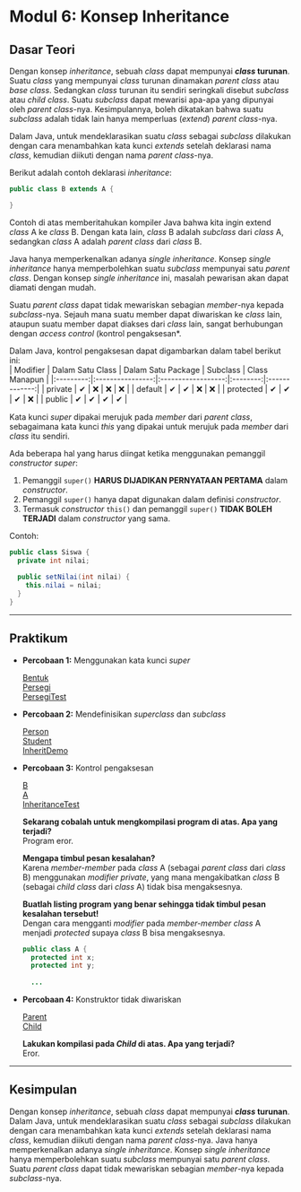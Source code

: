 # Modul 6: Konsep Inheritance

## Dasar Teori

Dengan konsep *inheritance*, sebuah *class* dapat mempunyai ***class* turunan**. Suatu *class* yang mempunyai *class* turunan dinamakan *parent class* atau *base class*. Sedangkan *class* turunan itu sendiri seringkali disebut *subclass* atau *child class*. Suatu *subclass* dapat mewarisi apa-apa yang dipunyai oleh *parent class*-nya. Kesimpulannya, boleh dikatakan bahwa suatu *subclass* adalah tidak lain hanya memperluas (*extend*) *parent class*-nya.

Dalam Java, untuk mendeklarasikan suatu *class* sebagai *subclass* dilakukan dengan cara menambahkan kata kunci *extends* setelah deklarasi nama *class*, kemudian diikuti dengan nama *parent class*-nya.

Berikut adalah contoh deklarasi *inheritance*:  
```java
public class B extends A {

}
```

Contoh di atas memberitahukan kompiler Java bahwa kita ingin extend *class* A ke *class* B. Dengan kata lain, *class* B adalah *subclass* dari *class* A, sedangkan *class* A adalah *parent class* dari *class* B.

Java hanya memperkenalkan adanya *single inheritance*. Konsep *single inheritance* hanya memperbolehkan suatu *subclass* mempunyai satu *parent class*. Dengan konsep *single inheritance* ini, masalah pewarisan akan dapat diamati dengan mudah.

Suatu *parent class* dapat tidak mewariskan sebagian *member*-nya kepada *subclass*-nya. Sejauh mana suatu member dapat diwariskan ke *class* lain, ataupun suatu member dapat diakses dari *class* lain, sangat berhubungan dengan *access control* (kontrol pengaksesan*.

Dalam Java, kontrol pengaksesan dapat digambarkan dalam tabel berikut ini:  
|  Modifier | Dalam Satu Class | Dalam Satu Package | Subclass | Class Manapun |
|:---------:|:----------------:|:------------------:|:--------:|:-------------:|
|  private  |         ✔        |          ❌         |     ❌    |       ❌       |
|  default  |         ✔        |          ✔         |     ❌    |       ❌       |
| protected |         ✔        |          ✔         |     ✔    |       ❌       |
|   public  |         ✔        |          ✔         |     ✔    |       ✔       |

Kata kunci *super* dipakai merujuk pada *member* dari *parent class*, sebagaimana kata kunci *this* yang dipakai untuk merujuk pada *member* dari *class* itu sendiri.

Ada beberapa hal yang harus diingat ketika menggunakan pemanggil *constructor super*:  
1. Pemanggil `super()` **HARUS DIJADIKAN PERNYATAAN PERTAMA** dalam *constructor*.
2. Pemanggil `super()` hanya dapat digunakan dalam definisi *constructor*.
3. Termasuk *constructor* `this()` dan pemanggil `super()` **TIDAK BOLEH TERJADI** dalam *constructor* yang sama.

Contoh:  
```java
public class Siswa {
  private int nilai;
  
  public setNilai(int nilai) {
    this.nilai = nilai;
  }
}
```

---

## Praktikum

- **Percobaan 1:** Menggunakan kata kunci *super*
  
  [Bentuk](https://github.com/ahmadmcer/20104009_Ahmad-Nawawi_S1SEA_Pemrograman2/blob/modul6/src/com/nawawi/pbo/modul6/latihan/Bentuk.java)  
  [Persegi](https://github.com/ahmadmcer/20104009_Ahmad-Nawawi_S1SEA_Pemrograman2/blob/modul6/src/com/nawawi/pbo/modul6/latihan/Persegi.java)  
  [PersegiTest](https://github.com/ahmadmcer/20104009_Ahmad-Nawawi_S1SEA_Pemrograman2/blob/modul6/src/com/nawawi/pbo/modul6/latihan/PersegiTest.java)
 
- **Percobaan 2:** Mendefinisikan *superclass* dan *subclass*
  
  [Person](https://github.com/ahmadmcer/20104009_Ahmad-Nawawi_S1SEA_Pemrograman2/blob/modul6/src/com/nawawi/pbo/modul6/latihan/Person.java)  
  [Student](https://github.com/ahmadmcer/20104009_Ahmad-Nawawi_S1SEA_Pemrograman2/blob/modul6/src/com/nawawi/pbo/modul6/latihan/Student.java)  
  [InheritDemo](https://github.com/ahmadmcer/20104009_Ahmad-Nawawi_S1SEA_Pemrograman2/blob/modul6/src/com/nawawi/pbo/modul6/latihan/InheritDemo.java)

- **Percobaan 3:** Kontrol pengaksesan
  
  [B](https://github.com/ahmadmcer/20104009_Ahmad-Nawawi_S1SEA_Pemrograman2/blob/modul6/src/com/nawawi/pbo/modul6/latihan/B.java)  
  [A](https://github.com/ahmadmcer/20104009_Ahmad-Nawawi_S1SEA_Pemrograman2/blob/modul6/src/com/nawawi/pbo/modul6/latihan/A.java)  
  [InheritanceTest](https://github.com/ahmadmcer/20104009_Ahmad-Nawawi_S1SEA_Pemrograman2/blob/modul6/src/com/nawawi/pbo/modul6/latihan/InheritanceTest.java)
  
  **Sekarang cobalah untuk mengkompilasi program di atas. Apa yang terjadi?**  
  Program eror.
  
  **Mengapa timbul pesan kesalahan?**  
  Karena *member-member* pada *class* A (sebagai *parent class* dari *class* B) menggunakan *modifier* *private*, yang mana mengakibatkan *class* B (sebagai *child class* dari *class* A) tidak bisa mengaksesnya.
  
  **Buatlah listing program yang benar sehingga tidak timbul pesan kesalahan tersebut!**  
  Dengan cara mengganti *modifier* pada *member-member* *class* A menjadi *protected* supaya *class* B bisa mengaksesnya.  
  ```java
  public class A {
    protected int x;
    protected int y;
    
    ...
  ```

- **Percobaan 4:** Konstruktor tidak diwariskan
  
  [Parent](https://github.com/ahmadmcer/20104009_Ahmad-Nawawi_S1SEA_Pemrograman2/blob/modul6/src/com/nawawi/pbo/modul6/latihan/Parent.java)  
  [Child](https://github.com/ahmadmcer/20104009_Ahmad-Nawawi_S1SEA_Pemrograman2/blob/modul6/src/com/nawawi/pbo/modul6/latihan/Child.java)
  
  **Lakukan kompilasi pada *Child* di atas. Apa yang terjadi?**  
  Eror.

---

## Kesimpulan

Dengan konsep *inheritance*, sebuah *class* dapat mempunyai ***class* turunan**. Dalam Java, untuk mendeklarasikan suatu *class* sebagai *subclass* dilakukan dengan cara menambahkan kata kunci *extends* setelah deklarasi nama *class*, kemudian diikuti dengan nama *parent class*-nya. Java hanya memperkenalkan adanya *single inheritance*. Konsep *single inheritance* hanya memperbolehkan suatu *subclass* mempunyai satu *parent class*. Suatu *parent class* dapat tidak mewariskan sebagian *member*-nya kepada *subclass*-nya.
